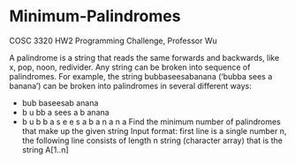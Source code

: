 # Minimum-Palindromes
COSC 3320 HW2 Programming Challenge, Professor Wu

A palindrome is a string that reads the same forwards and backwards, like x, pop, noon, redivider. Any string can be broken into sequence of palindromes. For example, the string bubbaseesabanana (‘bubba sees a banana’) can be broken into palindromes in several different ways:
* bub baseesab anana
* b u bb a sees a b anana
* b u b b a s e e s a b a n a n a
Find the minimum number of palindromes that make up the given string
Input format: first line is a single number n, the following line consists of length n string (character array) that is the string A[1..n]

